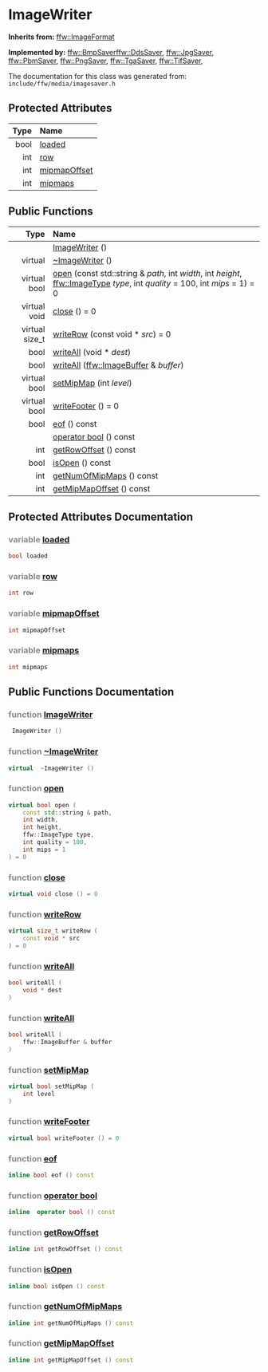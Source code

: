 ImageWriter
===================================


**Inherits from:** [ffw::ImageFormat](ffw_ImageFormat.html)

**Implemented by:** [ffw::BmpSaver](ffw_BmpSaver.html)[ffw::DdsSaver](ffw_DdsSaver.html), [ffw::JpgSaver](ffw_JpgSaver.html), [ffw::PbmSaver](ffw_PbmSaver.html), [ffw::PngSaver](ffw_PngSaver.html), [ffw::TgaSaver](ffw_TgaSaver.html), [ffw::TifSaver](ffw_TifSaver.html), 

The documentation for this class was generated from: `include/ffw/media/imagesaver.h`



## Protected Attributes

| Type | Name |
| -------: | :------- |
|  bool | [loaded](#c4a70ccc) |
|  int | [row](#6e1fcc70) |
|  int | [mipmapOffset](#b67861f7) |
|  int | [mipmaps](#85e80233) |


## Public Functions

| Type | Name |
| -------: | :------- |
|   | [ImageWriter](#14729590) ()  |
|  virtual  | [~ImageWriter](#07fbdfc1) ()  |
|  virtual bool | [open](#9a8ff2c9) (const std::string & _path_, int _width_, int _height_, [ffw::ImageType](ffw.html#fa711f90) _type_, int _quality_ = 100, int _mips_ = 1) = 0  |
|  virtual void | [close](#03dcc1a2) () = 0  |
|  virtual size_t | [writeRow](#fb673e42) (const void * _src_) = 0  |
|  bool | [writeAll](#f0b9e6a6) (void * _dest_)  |
|  bool | [writeAll](#0c580eae) ([ffw::ImageBuffer](ffw_ImageBuffer.html) & _buffer_)  |
|  virtual bool | [setMipMap](#473bca96) (int _level_)  |
|  virtual bool | [writeFooter](#5377830a) () = 0  |
|  bool | [eof](#65087229) () const  |
|   | [operator bool](#72dfb5cf) () const  |
|  int | [getRowOffset](#2048310e) () const  |
|  bool | [isOpen](#fa51301e) () const  |
|  int | [getNumOfMipMaps](#018b046b) () const  |
|  int | [getMipMapOffset](#5d705d7a) () const  |


## Protected Attributes Documentation

### <span style="opacity:0.5;">variable</span> <a id="c4a70ccc" href="#c4a70ccc">loaded</a>

```cpp
bool loaded
```



### <span style="opacity:0.5;">variable</span> <a id="6e1fcc70" href="#6e1fcc70">row</a>

```cpp
int row
```



### <span style="opacity:0.5;">variable</span> <a id="b67861f7" href="#b67861f7">mipmapOffset</a>

```cpp
int mipmapOffset
```



### <span style="opacity:0.5;">variable</span> <a id="85e80233" href="#85e80233">mipmaps</a>

```cpp
int mipmaps
```





## Public Functions Documentation

### <span style="opacity:0.5;">function</span> <a id="14729590" href="#14729590">ImageWriter</a>

```cpp
 ImageWriter () 
```



### <span style="opacity:0.5;">function</span> <a id="07fbdfc1" href="#07fbdfc1">~ImageWriter</a>

```cpp
virtual  ~ImageWriter () 
```



### <span style="opacity:0.5;">function</span> <a id="9a8ff2c9" href="#9a8ff2c9">open</a>

```cpp
virtual bool open (
    const std::string & path,
    int width,
    int height,
    ffw::ImageType type,
    int quality = 100,
    int mips = 1
) = 0 
```



### <span style="opacity:0.5;">function</span> <a id="03dcc1a2" href="#03dcc1a2">close</a>

```cpp
virtual void close () = 0 
```



### <span style="opacity:0.5;">function</span> <a id="fb673e42" href="#fb673e42">writeRow</a>

```cpp
virtual size_t writeRow (
    const void * src
) = 0 
```



### <span style="opacity:0.5;">function</span> <a id="f0b9e6a6" href="#f0b9e6a6">writeAll</a>

```cpp
bool writeAll (
    void * dest
) 
```



### <span style="opacity:0.5;">function</span> <a id="0c580eae" href="#0c580eae">writeAll</a>

```cpp
bool writeAll (
    ffw::ImageBuffer & buffer
) 
```



### <span style="opacity:0.5;">function</span> <a id="473bca96" href="#473bca96">setMipMap</a>

```cpp
virtual bool setMipMap (
    int level
) 
```



### <span style="opacity:0.5;">function</span> <a id="5377830a" href="#5377830a">writeFooter</a>

```cpp
virtual bool writeFooter () = 0 
```



### <span style="opacity:0.5;">function</span> <a id="65087229" href="#65087229">eof</a>

```cpp
inline bool eof () const 
```



### <span style="opacity:0.5;">function</span> <a id="72dfb5cf" href="#72dfb5cf">operator bool</a>

```cpp
inline  operator bool () const 
```



### <span style="opacity:0.5;">function</span> <a id="2048310e" href="#2048310e">getRowOffset</a>

```cpp
inline int getRowOffset () const 
```



### <span style="opacity:0.5;">function</span> <a id="fa51301e" href="#fa51301e">isOpen</a>

```cpp
inline bool isOpen () const 
```



### <span style="opacity:0.5;">function</span> <a id="018b046b" href="#018b046b">getNumOfMipMaps</a>

```cpp
inline int getNumOfMipMaps () const 
```



### <span style="opacity:0.5;">function</span> <a id="5d705d7a" href="#5d705d7a">getMipMapOffset</a>

```cpp
inline int getMipMapOffset () const 
```





